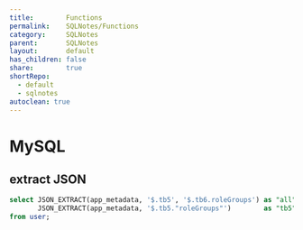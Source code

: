 ```yaml
---
title:        Functions  
permalink:    SQLNotes/Functions  
category:     SQLNotes  
parent:       SQLNotes  
layout:       default  
has_children: false  
share:        true  
shortRepo:  
  - default  
  - sqlnotes    
autoclean: true  
---
```


# MySQL  
  
## extract JSON  
  
```sql  
select JSON_EXTRACT(app_metadata, '$.tb5', '$.tb6.roleGroups') as "all",  
       JSON_EXTRACT(app_metadata, '$.tb5."roleGroups"')        as "tb5"  
from user;  
```  
